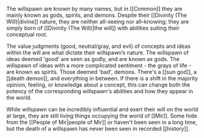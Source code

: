 The willspawn are known by many names, but in [[Common]] they are mainly known as gods, spirits, and demons. Despite their [[Divinity (The Will)|divine]] nature, they are neither all-seeing nor all–knowing; they are simply born of [[Divinity (The Will)|the will]] with abilities suiting their conceptual root. 

The value judgments (good, neutral/gray, and evil) of concepts and ideas within the will are what dictate their willspawn’s nature. The willspawn of ideas deemed 'good' are seen as godly, and are known as gods. The willspawn of ideas with a more complicated sentiment - the grays of life - are known as spirits. Those deemed 'bad', demons. There's a [[sun god]], a [[death demon]], and everything in between. If there is a shift in the majority opinion, feeling, or knowledge about a concept, this can change both the potency of the corresponding willspawn's abilities and how they appear in the world. 

While willspawn can be incredibly influential and exert their will on the world at large, they are still living things occupying the world of [[Mir]]. Some hide from the [[People of Mir|people of Mir]] or haven't been seen in a long time, but the death of a willspawn has never been seen in recorded [[history]].
